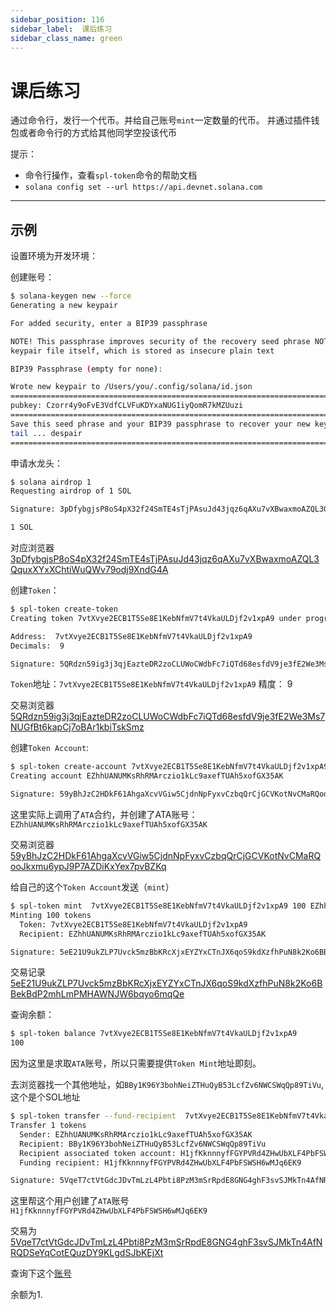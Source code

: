 ```yaml
---
sidebar_position: 116
sidebar_label:  课后练习
sidebar_class_name: green
---
```


# 课后练习

通过命令行，发行一个代币。并给自己账号`mint`一定数量的代币。 并通过插件钱包或者命令行的方式给其他同学空投该代币

提示：

- 命令行操作，查看`spl-token`命令的帮助文档
- `solana config set --url https://api.devnet.solana.com`

---

## 示例

设置环境为开发环境：

创建账号：

```bash
$ solana-keygen new --force
Generating a new keypair

For added security, enter a BIP39 passphrase

NOTE! This passphrase improves security of the recovery seed phrase NOT the
keypair file itself, which is stored as insecure plain text

BIP39 Passphrase (empty for none):

Wrote new keypair to /Users/you/.config/solana/id.json
===========================================================================
pubkey: Czorr4y9oFvE3VdfCLVFuKDYxaNUG1iyQomR7kMZUuzi
===========================================================================
Save this seed phrase and your BIP39 passphrase to recover your new keypair:
tail ... despair
===========================================================================
```

申请水龙头：

```bash
$ solana airdrop 1
Requesting airdrop of 1 SOL

Signature: 3pDfybgjsP8oS4pX32f24SmTE4sTjPAsuJd43jqz6qAXu7vXBwaxmoAZQL3QquxXYxXChtiWuQWv79odj9XndG4A

1 SOL
```

对应浏览器 [3pDfybgjsP8oS4pX32f24SmTE4sTjPAsuJd43jqz6qAXu7vXBwaxmoAZQL3QquxXYxXChtiWuQWv79odj9XndG4A](https://solscan.io/tx/3pDfybgjsP8oS4pX32f24SmTE4sTjPAsuJd43jqz6qAXu7vXBwaxmoAZQL3QquxXYxXChtiWuQWv79odj9XndG4A?cluster=devnet)

创建`Token`：

```bash
$ spl-token create-token
Creating token 7vtXvye2ECB1T5Se8E1KebNfmV7t4VkaULDjf2v1xpA9 under program TokenkegQfeZyiNwAJbNbGKPFXCWuBvf9Ss623VQ5DA

Address:  7vtXvye2ECB1T5Se8E1KebNfmV7t4VkaULDjf2v1xpA9
Decimals:  9

Signature: 5QRdzn59ig3j3qjEazteDR2zoCLUWoCWdbFc7iQTd68esfdV9je3fE2We3Ms7NUGfBt6kapCj7oBAr1kbiTskSmz
```

`Token`地址：`7vtXvye2ECB1T5Se8E1KebNfmV7t4VkaULDjf2v1xpA9` 精度： 9

交易浏览器[5QRdzn59ig3j3qjEazteDR2zoCLUWoCWdbFc7iQTd68esfdV9je3fE2We3Ms7NUGfBt6kapCj7oBAr1kbiTskSmz](https://solscan.io/tx/5QRdzn59ig3j3qjEazteDR2zoCLUWoCWdbFc7iQTd68esfdV9je3fE2We3Ms7NUGfBt6kapCj7oBAr1kbiTskSmz?cluster=devnet)

创建`Token Account`:

```bash
$ spl-token create-account 7vtXvye2ECB1T5Se8E1KebNfmV7t4VkaULDjf2v1xpA9
Creating account EZhhUANUMKsRhRMArczio1kLc9axefTUAh5xofGX35AK

Signature: 59yBhJzC2HDkF61AhgaXcvVGiw5CjdnNpFyxvCzbqQrCjGCVKotNvCMaRQooJkxmu6ypJ9P7AZDiKxYex7pvBZKq
```

这里实际上调用了`ATA`合约，并创建了ATA账号：`EZhhUANUMKsRhRMArczio1kLc9axefTUAh5xofGX35AK`

交易浏览器[59yBhJzC2HDkF61AhgaXcvVGiw5CjdnNpFyxvCzbqQrCjGCVKotNvCMaRQooJkxmu6ypJ9P7AZDiKxYex7pvBZKq](https://solscan.io/tx/59yBhJzC2HDkF61AhgaXcvVGiw5CjdnNpFyxvCzbqQrCjGCVKotNvCMaRQooJkxmu6ypJ9P7AZDiKxYex7pvBZKq?cluster=devnet)

给自己的这个`Token Account`发送（`mint`）

```bash
$ spl-token mint  7vtXvye2ECB1T5Se8E1KebNfmV7t4VkaULDjf2v1xpA9 100 EZhhUANUMKsRhRMArczio1kLc9axefTUAh5xofGX35AK
Minting 100 tokens
  Token: 7vtXvye2ECB1T5Se8E1KebNfmV7t4VkaULDjf2v1xpA9
  Recipient: EZhhUANUMKsRhRMArczio1kLc9axefTUAh5xofGX35AK

Signature: 5eE21U9ukZLP7Uvck5mzBbKRcXjxEYZYxCTnJX6qoS9kdXzfhPuN8k2Ko6BBekBdP2mhLmPMHAWNJW6bqyo6mqQe
```

交易记录 [5eE21U9ukZLP7Uvck5mzBbKRcXjxEYZYxCTnJX6qoS9kdXzfhPuN8k2Ko6BBekBdP2mhLmPMHAWNJW6bqyo6mqQe](https://solscan.io/tx/5eE21U9ukZLP7Uvck5mzBbKRcXjxEYZYxCTnJX6qoS9kdXzfhPuN8k2Ko6BBekBdP2mhLmPMHAWNJW6bqyo6mqQe?cluster=devnet)

查询余额：

```bash
$ spl-token balance 7vtXvye2ECB1T5Se8E1KebNfmV7t4VkaULDjf2v1xpA9
100
```

因为这里是求取`ATA`账号，所以只需要提供`Token Mint`地址即刻。

去浏览器找一个其他地址，如`BBy1K96Y3bohNeiZTHuQyB53LcfZv6NWCSWqQp89TiVu`,这个是个SOL地址

```bash
$ spl-token transfer --fund-recipient  7vtXvye2ECB1T5Se8E1KebNfmV7t4VkaULDjf2v1xpA9 1 BBy1K96Y3bohNeiZTHuQyB53LcfZv6NWCSWqQp89TiVu
Transfer 1 tokens
  Sender: EZhhUANUMKsRhRMArczio1kLc9axefTUAh5xofGX35AK
  Recipient: BBy1K96Y3bohNeiZTHuQyB53LcfZv6NWCSWqQp89TiVu
  Recipient associated token account: H1jfKknnnyfFGYPVRd4ZHwUbXLF4PbFSWSH6wMJq6EK9
  Funding recipient: H1jfKknnnyfFGYPVRd4ZHwUbXLF4PbFSWSH6wMJq6EK9

Signature: 5VqeT7ctVtGdcJDvTmLzL4Pbti8PzM3mSrRpdE8GNG4ghF3svSJMkTn4AfNRQDSeYqCotEQuzDY9KLgdSJbKEjXt
```

这里帮这个用户创建了`ATA`账号 `H1jfKknnnyfFGYPVRd4ZHwUbXLF4PbFSWSH6wMJq6EK9`

交易为[5VqeT7ctVtGdcJDvTmLzL4Pbti8PzM3mSrRpdE8GNG4ghF3svSJMkTn4AfNRQDSeYqCotEQuzDY9KLgdSJbKEjXt](https://solscan.io/tx/5VqeT7ctVtGdcJDvTmLzL4Pbti8PzM3mSrRpdE8GNG4ghF3svSJMkTn4AfNRQDSeYqCotEQuzDY9KLgdSJbKEjXt?cluster=devnet)

查询下这个[账号](https://solscan.io/account/H1jfKknnnyfFGYPVRd4ZHwUbXLF4PbFSWSH6wMJq6EK9?cluster=devnet)

余额为1.
